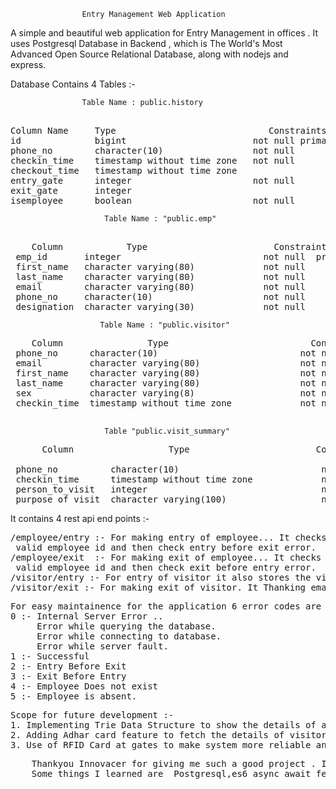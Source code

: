                     Entry Management Web Application


A simple and beautiful web application for Entry Management in offices . It uses Postgresql Database in Backend , which is The World's Most Advanced Open Source Relational Database, along with nodejs and express.

Database Contains 4 Tables :-

                        
                    Table Name : public.history
<pre>                    
Column Name     Type                             Constraints
id              bigint                        not null primary key
phone_no        character(10)                 not null
checkin_time    timestamp without time zone   not null
checkout_time   timestamp without time zone   
entry_gate      integer                       not null
exit_gate       integer                       
isemployee      boolean                       not null  
</pre>

                         Table Name : "public.emp"
<pre>   
    Column            Type                        Constraints
 emp_id       integer                           not null  primary key
 first_name   character varying(80)             not null  
 last_name    character varying(80)             not null  
 email        character varying(80)             not null  
 phone_no     character(10)                     not null  
 designation  character varying(30)             not null  
</pre>

                        Table Name : "public.visitor"                       
<pre>
    Column                Type                           Constraints 
 phone_no      character(10)                           not null primary key 
 email         character varying(80)                   not null          
 first_name    character varying(80)                   not null  
 last_name     character varying(80)                   not null  
 sex           character varying(8)                    not null  
 checkin_time  timestamp without time zone             not null  primary key
 </pre>


                         Table "public.visit_summary"
<pre>
      Column                  Type                        Constraints

 phone_no          character(10)                           not null  
 checkin_time      timestamp without time zone             not null  
 person_to_visit   integer                                 not null  
 purpose_of_visit  character varying(100)                  not null  
</pre>

It contains 4 rest api end points :-
<pre>
/employee/entry :- For making entry of employee... It checks whether input is
 valid employee id and then check entry before exit error.
/employee/exit  :- For making exit of employee... It checks whether input is
 valid employee id and then check exit before entry error.
/visitor/entry :- For entry of visitor it also stores the visitor details for   future reference. It email and sms host telling all                            Visitor's Details.
/visitor/exit :- For making exit of visitor. It Thanking emails and sms Vistor  telling complete visitor summary.
</pre>
<pre>
For easy maintainence for the application 6 error codes are used....
0 :- Internal Server Error ..
     Error while querying the database.
     Error while connecting to database.
     Error while server fault.
1 :- Successful 
2 :- Entry Before Exit
3 :- Exit Before Entry
4 :- Employee Does not exist
5 :- Employee is absent.
</pre>
<pre>
Scope for future development :-
1. Implementing Trie Data Structure to show the details of all employee in /visitor/entry page.
2. Adding Adhar card feature to fetch the details of visitor so to increase the visitor's comfort.
3. Use of RFID Card at gates to make system more reliable and accessible/
</pre>

<pre>
    Thankyou Innovacer for giving me such a good project . I have learned a lot while completing it. 
    Some things I learned are  Postgresql,es6 async await features,database management and little bit of jquery,nodejs,express.
</pre>